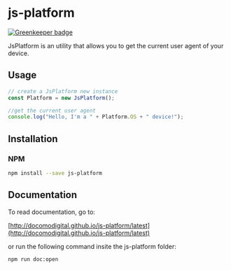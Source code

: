 
# js-platform
[![Greenkeeper badge](https://badges.greenkeeper.io/docomodigital/js-platform.svg)](https://greenkeeper.io/)

JsPlatform is an utility that allows you to get the current user agent of your device.

## Usage
```javascript
// create a JsPlatform new instance
const Platform = new JsPlatform();

//get the current user agent
console.log("Hello, I'm a " + Platform.OS + " device!");
```

## Installation

### NPM
```bash
npm install --save js-platform
```

## Documentation

To read documentation, go to:

[http://docomodigital.github.io/js-platform/latest](http://docomodigital.github.io/js-platform/latest)

or run the following command insite the js-platform folder: 
```bash
npm run doc:open
```



